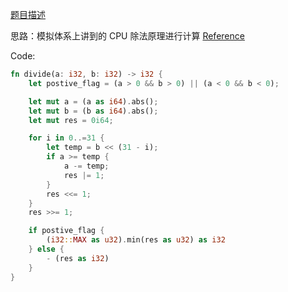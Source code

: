 [题目描述](https://leetcode-cn.com/problems/xoh6Oh/)

思路：模拟体系上讲到的 CPU 除法原理进行计算 [Reference](https://yinwhe.notion.site/02-ALU-0d602345fb6645aa84ba1b91d0e3b28d)

Code:

```rust
fn divide(a: i32, b: i32) -> i32 {
    let postive_flag = (a > 0 && b > 0) || (a < 0 && b < 0);

    let mut a = (a as i64).abs();
    let mut b = (b as i64).abs();
    let mut res = 0i64;

    for i in 0..=31 {
        let temp = b << (31 - i);
        if a >= temp {
            a -= temp;
            res |= 1;
        }
        res <<= 1;
    }
    res >>= 1;

    if postive_flag {
        (i32::MAX as u32).min(res as u32) as i32
    } else {
        - (res as i32)
    }
}
```

